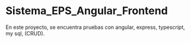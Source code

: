 # Sistema_EPS_Angular_Frontend
En este proyecto, se encuentra pruebas con angular, express, typescript, my sql, (CRUD).
